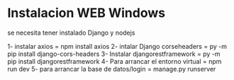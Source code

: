 # Instalacion WEB Windows

se necesita tener instalado Django y nodejs

1- instalar axios = npm install axios
2- intalar Django corseheaders = py -m pip install django-cors-headers 
3- Instalar djangorestframework = py -m pip install djangorestframework
4- Para arrancar el entorno virtual = npm run dev
5- para arrancar la base de datos/login = manage.py runserver 

